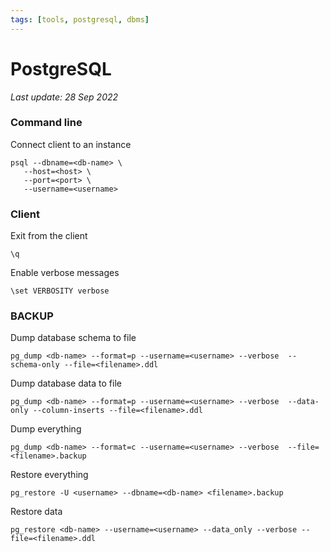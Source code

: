 ```yaml
---
tags: [tools, postgresql, dbms]
---
```


# PostgreSQL

*Last update: 28 Sep 2022*

### Command line

Connect client to an instance

    psql --dbname=<db-name> \
       --host=<host> \
       --port=<port> \
       --username=<username>

### Client

Exit from the client

    \q
    
Enable verbose messages

    \set VERBOSITY verbose
    
    
### BACKUP

Dump database schema to file

    pg_dump <db-name> --format=p --username=<username> --verbose  --schema-only --file=<filename>.ddl

Dump database data to file    

    pg_dump <db-name> --format=p --username=<username> --verbose  --data-only --column-inserts --file=<filename>.ddl

Dump everything

    pg_dump <db-name> --format=c --username=<username> --verbose  --file=<filename>.backup

Restore everything

    pg_restore -U <username> --dbname=<db-name> <filename>.backup

Restore data    

    pg_restore <db-name> --username=<username> --data_only --verbose --file=<filename>.ddl


